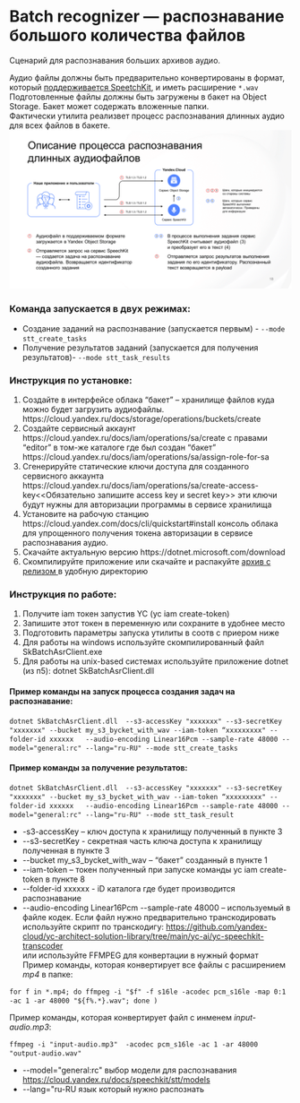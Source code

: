 # Batch recognizer — распознавание большого количества файлов 

Сценарий для распознавания больших архивов аудио.

Аудио файлы должны быть предварительно конвертированы в формат, который [поддерживается SpeetchKit](https://cloud.yandex.ru/docs/speechkit/stt/formats), и иметь расширение `*.wav` <br/>
Подготовленные файлы должны быть загружены в бакет на Object Storage. Бакет может содержать вложенные папки.<br/>
Фактически утилита реализвет процесс распознавания длинных аудио для всех файлов в бакете.<br/>
<img src="assets/process.png" width="600px" alt="роцесс распознавания длинных аудио" />
### Команда запускается в двух режимах:
+ Cоздание заданий на распознавание (запускается первым) - `--mode stt_create_tasks`
+ Получение результатов заданий (запускается для получения результатов)- `--mode stt_task_results`


### Инструкция по установке:
<ol>
<li>Создайте в интерфейсе облака “бакет” – хранилище файлов куда можно будет загрузить аудиофайлы. https://cloud.yandex.ru/docs/storage/operations/buckets/create </li>
<li>Создайте сервисный аккаунт https://cloud.yandex.ru/docs/iam/operations/sa/create  с правами “editor” в том-же каталоге где был создан “бакет” 
  https://cloud.yandex.ru/docs/iam/operations/sa/assign-role-for-sa</li>
<li>Сгенерируйте статические ключи доступа для созданного сервисного аккаунта https://cloud.yandex.ru/docs/iam/operations/sa/create-access-key<<Обязательно запишите access key и secret key>> эти ключи будут нужны для авторизации программы в сервисе хранилища</li>
<li>Установите на рабочую станцию https://cloud.yandex.com/docs/cli/quickstart#install консоль облака для упрощенного получения токена авторизации в сервисе распознавания аудио.</li>
<liАвторизуйте YC от имени вашей учетной записи https://cloud.yandex.ru/docs/cli/operations/authentication/user или https://cloud.yandex.ru/docs/cli/operations/authentication/federated-user или от сервисного аккаунта из пункта 2</li>
<li>Скачайте актуальную версию   https://dotnet.microsoft.com/download</li>
  <li>Скомпилируйте приложение или скачайте и распакуйте <a href='https://github.com/yandex-cloud/yc-architect-solution-library/releases/tag/SpeechKit'> архив с релизом </a> в удобную директорию</li>
</ol>

### Инструкция по работе:
<ol>
 <li>Получите iam токен запустив YC (yc iam create-token)</li>
 <li>Запишите этот токен в переменную или сохраните в удобнее место</li>
 <li>Подготовить параметры запуска утилиты в соотв с приером ниже</li>
 <li>Для работы на windows используйте скомпилированный файл SkBatchAsrClient.exe</li>
 <li>Для работы на unix-based системах используйте приложение dotnet (из п5):
dotnet SkBatchAsrClient.dll</li>
</ol>

#### Пример команды на запуск процесса создания задач на распознавание:
```bsh
dotnet SkBatchAsrClient.dll  --s3-accessKey "xxxxxxx" --s3-secretKey  "xxxxxxx" --bucket my_s3_bycket_with_wav --iam-token “xxxxxxxxx" --folder-id xxxxxx   --audio-encoding Linear16Pcm --sample-rate 48000 --model="general:rc" --lang="ru-RU" --mode stt_create_tasks
``` 
#### Пример команды за получение результатов:
```bsh
dotnet SkBatchAsrClient.dll  --s3-accessKey "xxxxxxx" --s3-secretKey  "xxxxxxx" --bucket my_s3_bycket_with_wav --iam-token “xxxxxxxxx" --folder-id xxxxxx   --audio-encoding Linear16Pcm --sample-rate 48000 --model="general:rc" --lang="ru-RU" --mode stt_task_result
``` 

+ -s3-accessKey – ключ доступа к хранилищу полученный в пункте 3
+ --s3-secretKey  - секретная часть ключа доступа к хранилищу полученная в пункте 3
+ --bucket my_s3_bycket_with_wav – “бакет” созданный в пункте 1
+ --iam-token – токен полученный при запуске команды yc iam create-token в пункте 8
+ --folder-id xxxxxx   - iD каталога где будет производится распознавание
+ --audio-encoding Linear16Pcm --sample-rate 48000 – используемый в файле кодек.
Если файл нужно предварительно транскодировать используйте скрипт по транскодигу: https://github.com/yandex-cloud/yc-architect-solution-library/tree/main/yc-ai/yc-speechkit-transcoder <br/>
или используйте FFMPEG для конвертации в нужный формат<br/>
Пример команды, которая конвертирует все файлы с расширением *mp4* в папке:
```bsh
for f in *.mp4; do ffmpeg -i "$f" -f s16le -acodec pcm_s16le -map 0:1 -ac 1 -ar 48000 "${f%.*}.wav"; done )
```
Пример команды, которая конвертирует файл с инменем *input-audio.mp3*:
```bsh
ffmpeg -i "input-audio.mp3"  -acodec pcm_s16le -ac 1 -ar 48000  "output-audio.wav"
```

+ --model="general:rc" выбор модели для распознавания https://cloud.yandex.ru/docs/speechkit/stt/models
+ --lang="ru-RU язык который нужно распознать

